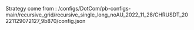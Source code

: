 Strategy come from : /configs/DotCom/pb-configs-main/recursive_grid/recursive_single_long_noAU_2022_11_28/CHRUSDT_20221129072127_9b870/config.json